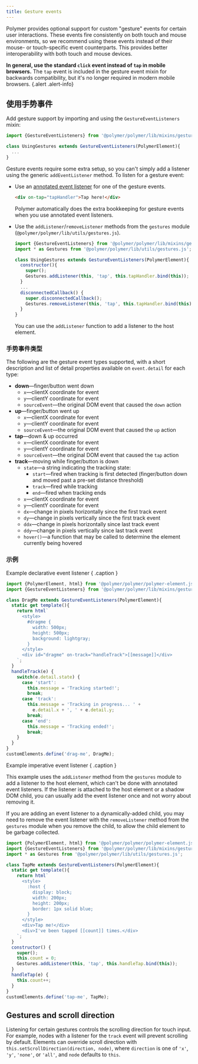 ```yaml
---
title: Gesture events
---
```


<!-- toc -->

Polymer provides optional support for custom "gesture" events for certain user
interactions. These events fire consistently on both touch and mouse environments,
so we recommend using these events instead of their mouse- or
touch-specific event counterparts. This provides better interoperability with both touch and mouse devices.

**In general, use the standard `click` event instead of `tap` in mobile browsers.** The `tap`
event is included in the gesture event mixin for backwards compatibility, but it's no longer
required in modern mobile browsers.
{.alert .alert-info}

## 使用手势事件

Add gesture support by importing and using the `GestureEventListeners` mixin:

```js
import {GestureEventListeners} from '@polymer/polymer/lib/mixins/gesture-event-listeners.js';

class UsingGestures extends GestureEventListeners(PolymerElement){
  ...
}
```

Gesture events require some extra setup, so you can't simply add a listener
using the generic `addEventListener` method. To listen for a gesture event:

*   Use an [annotated event listener](events#annotated-listeners) for one of the gesture events.

    ```html
    <div on-tap="tapHandler">Tap here!</div>
    ```

    Polymer automatically does the extra bookkeeping for gesture events when you use annotated
    event listeners.

*   Use the `addListener`/`removeListener` methods from the `gestures` module (`@polymer/polymer/lib/utils/gestures.js`).

    ```js
    import {GestureEventListeners} from '@polymer/polymer/lib/mixins/gesture-event-listeners.js';
    import * as Gestures from '@polymer/polymer/lib/utils/gestures.js';
    
    class UsingGestures extends GestureEventListeners(PolymerElement){
      constructor(){
        super();
        Gestures.addListener(this, 'tap', this.tapHandler.bind(this));
      }
      ...
      disconnectedCallback() {
        super.disconnectedCallback();
        Gestures.removeListener(this, 'tap', this.tapHandler.bind(this));
      }
    } 
    ```

    You can use the `addListener` function to add a listener to the host element.

### 手势事件类型

The following are the gesture event types supported, with a short description
and list of detail properties available on `event.detail` for each type:

* **down**—finger/button went down
  * `x`—clientX coordinate for event
  * `y`—clientY coordinate for event
  * `sourceEvent`—the original DOM event that caused the `down` action
* **up**—finger/button went up
  * `x`—clientX coordinate for event
  * `y`—clientY coordinate for event
  * `sourceEvent`—the original DOM event that caused the `up` action
* **tap**—down & up occurred
  * `x`—clientX coordinate for event
  * `y`—clientY coordinate for event
  * `sourceEvent`—the original DOM event that caused the `tap` action
* **track**—moving while finger/button is down
  * `state`—a string indicating the tracking state:
      * `start`—fired when tracking is first detected (finger/button down and moved past a pre-set distance threshold)
      * `track`—fired while tracking
      * `end`—fired when tracking ends
  * `x`—clientX coordinate for event
  * `y`—clientY coordinate for event
  * `dx`—change in pixels horizontally since the first track event
  * `dy`—change in pixels vertically since the first track event
  * `ddx`—change in pixels horizontally since last track event
  * `ddy`—change in pixels vertically since last track event
  * `hover()`—a function that may be called to determine the element currently being hovered

### 示例

Example declarative event listener { .caption }

```js
import {PolymerElement, html} from '@polymer/polymer/polymer-element.js';
import {GestureEventListeners} from '@polymer/polymer/lib/mixins/gesture-event-listeners.js';

class DragMe extends GestureEventListeners(PolymerElement){
  static get template(){
    return html`
      <style>
        #dragme {
          width: 500px;
          height: 500px;
          background: lightgray;
        }
      </style>
      <div id="dragme" on-track="handleTrack">[[message]]</div>
    `;
  }
  handleTrack(e) {
    switch(e.detail.state) {
      case 'start':
        this.message = 'Tracking started!';
        break;
      case 'track':
        this.message = 'Tracking in progress... ' +
          e.detail.x + ', ' + e.detail.y;
        break;
      case 'end':
        this.message = 'Tracking ended!';
        break;
    }
  }
}
customElements.define('drag-me', DragMe);
```

Example imperative event listener { .caption }

This example uses the `addListener` method from the `gestures` module to add a listener to the host element, which can't be done with annotated event listeners. If the listener is attached to the host element or a shadow DOM child, you can usually add the event listener once and not worry about removing it.

If you are adding an event listener to a dynamically-added child, you may need to remove the event listener with the `removeListener` method from the `gestures` module when you remove the child, to allow the child element to be garbage collected.

```js
import {PolymerElement, html} from '@polymer/polymer/polymer-element.js';
import {GestureEventListeners} from '@polymer/polymer/lib/mixins/gesture-event-listeners.js';
import * as Gestures from '@polymer/polymer/lib/utils/gestures.js';

class TapMe extends GestureEventListeners(PolymerElement){
  static get template(){
    return html`
      <style>
        :host {
          display: block;
          width: 200px;
          height: 200px;
          border: 1px solid blue;
        }
      </style>
      <div>Tap me!</div>
      <div>I've been tapped [[count]] times.</div>
    `;
  }
  constructor() {
    super();
    this.count = 0;
    Gestures.addListener(this, 'tap', this.handleTap.bind(this));
  }
  handleTap(e) {
    this.count++;
  }
}
customElements.define('tap-me', TapMe);
```

## Gestures and scroll direction

Listening for certain gestures controls the scrolling direction for touch input.
For example, nodes with a listener for the `track` event will prevent scrolling
by default. Elements can override scroll direction with
`this.setScrollDirection(direction, node)`, where `direction` is one of `'x'`,
`'y'`, `'none'`, or `'all'`, and `node` defaults to `this`.
